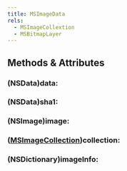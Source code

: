 ```yaml
---
title: MSImageData
rels:
  - MSImageCollextion
  - MSBitmapLayer
---
```


## Methods & Attributes

### (NSData)data:

### (NSData)sha1:

### (NSImage)image:

### ([MSImageCollection](/reference/MSImageCollection/))collection:

### (NSDictionary)imageInfo:

